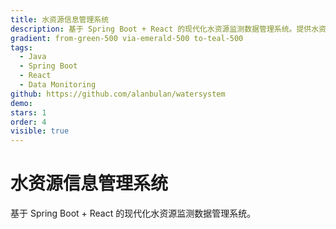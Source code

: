 ```yaml
---
title: 水资源信息管理系统
description: 基于 Spring Boot + React 的现代化水资源监测数据管理系统。提供水资源监测、数据分析、报表生成等功能，支持实时数据采集和可视化展示。
gradient: from-green-500 via-emerald-500 to-teal-500
tags:
  - Java
  - Spring Boot
  - React
  - Data Monitoring
github: https://github.com/alanbulan/watersystem
demo: 
stars: 1
order: 4
visible: true
---
```


# 水资源信息管理系统

基于 Spring Boot + React 的现代化水资源监测数据管理系统。
